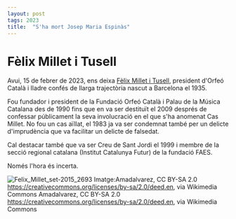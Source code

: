 ```yaml
---
layout: post
tags: 2023 
title:  "S'ha mort Josep Maria Espinàs"
---
```

# Fèlix Millet i Tusell

Avui, 15 de febrer de 2023, ens deixa [Fèlix Millet i Tusell](https://ca.wikipedia.org/wiki/F%C3%A8lix_Millet_i_Tusell), president d'Orfeó Català i lladre confés de llarga trajectòria nascut a Barcelona el 1935.

Fou fundador i president de la Fundació Orfeó Català i Palau de la Música Catalana des de 1990 fins que en va ser 
destituït el 2009 després de confessar públicament la seva involucració en el que s'ha anomenat Cas Millet. No fou un 
cas aïllat, el 1983 ja va ser condemnat també per un delicte d'imprudència que va facilitar un delicte de falsedat.   

Cal destacar també que va ser Creu de Sant Jordi el 1999 i membre de la secció regional catalana (Institut Catalunya 
Futur) de la fundació FAES.

Només l'hora és incerta.

![Felix_Millet_set-2015_2693](https://github.com/llistademorts/llistademorts/assets/96840785/9750dc3c-dffa-40c8-9855-35f3f4bc9b38)
Imatge:Amadalvarez, CC BY-SA 2.0 https://creativecommons.org/licenses/by-sa/2.0/deed.en, via Wikimedia Commons
Amadalvarez, CC BY-SA 2.0 <https://creativecommons.org/licenses/by-sa/2.0/deed.en>, via Wikimedia Commons

